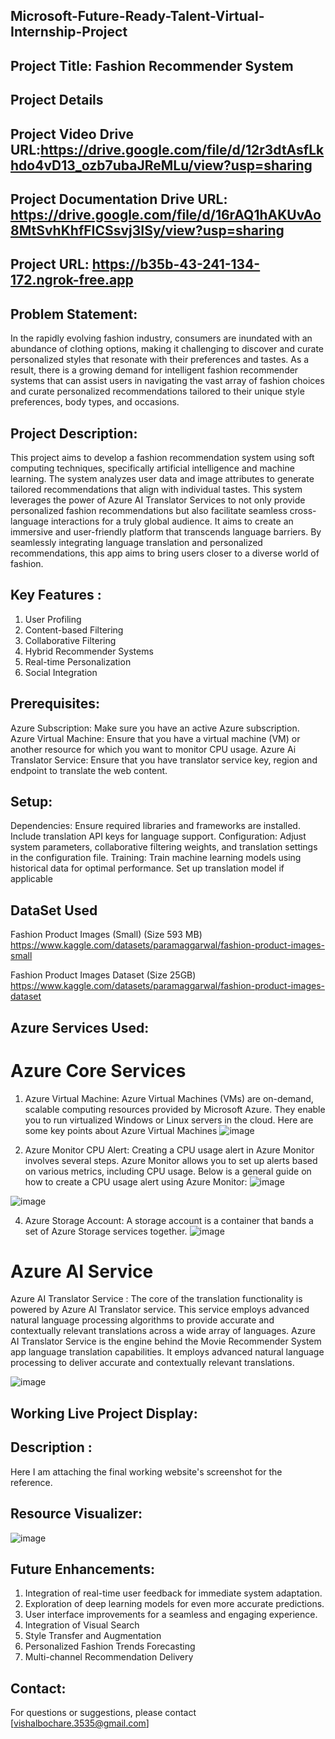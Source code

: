 ## Microsoft-Future-Ready-Talent-Virtual-Internship-Project

## Project Title: Fashion Recommender System

## Project Details

## Project Video Drive URL:https://drive.google.com/file/d/12r3dtAsfLkhdo4vD13_ozb7ubaJReMLu/view?usp=sharing 

## Project Documentation Drive URL: https://drive.google.com/file/d/16rAQ1hAKUvAo8MtSvhKhfFICSsvj3ISy/view?usp=sharing

## Project URL: https://b35b-43-241-134-172.ngrok-free.app


## Problem Statement:
In the rapidly evolving fashion industry, consumers are inundated with an abundance of clothing options, making it challenging to discover and curate personalized styles that resonate with their preferences and tastes. As a result, there is a growing demand for intelligent fashion recommender systems that can assist users in navigating the vast array of fashion choices and curate personalized recommendations tailored to their unique style preferences, body types, and occasions.


## Project Description:
This project aims to develop a fashion recommendation system using soft computing techniques, specifically artificial intelligence and machine learning. The system analyzes user data and image attributes to generate tailored recommendations that align with individual tastes. This system leverages the power of Azure AI Translator Services to not only provide personalized fashion recommendations but also facilitate seamless cross-language interactions for a truly global audience. It aims to create an immersive and user-friendly platform that transcends language barriers. By seamlessly integrating language translation and personalized recommendations, this app aims to bring users closer to a diverse world of fashion.


## Key Features :
1. User Profiling
2. Content-based Filtering
3. Collaborative Filtering
4. Hybrid Recommender Systems
5. Real-time Personalization
6. Social Integration


## Prerequisites:
Azure Subscription: Make sure you have an active Azure subscription.
Azure Virtual Machine: Ensure that you have a virtual machine (VM) or another resource for which you want to monitor CPU usage.
Azure Ai Translator Service: Ensure that you have translator service key, region and endpoint to translate the web content.


## Setup:
Dependencies: Ensure required libraries and frameworks are installed. Include translation API keys for language support.
Configuration: Adjust system parameters, collaborative filtering weights, and translation settings in the configuration file.
Training: Train machine learning models using historical data for optimal performance. Set up translation model if applicable

## DataSet Used
Fashion Product Images (Small) (Size 593 MB) https://www.kaggle.com/datasets/paramaggarwal/fashion-product-images-small

Fashion Product Images Dataset (Size 25GB) https://www.kaggle.com/datasets/paramaggarwal/fashion-product-images-dataset



## Azure Services Used:

# Azure Core Services
1. Azure Virtual Machine:
Azure Virtual Machines (VMs) are on-demand, scalable computing resources provided by Microsoft Azure. They enable you to run virtualized Windows or Linux servers in the cloud. Here are some key points about Azure Virtual Machines
![image](https://github.com/srush2906/Fashion-Recommender-System/assets/115866345/8c6faa47-6d3c-4864-9d92-3c923c7ac932)



2. Azure Monitor CPU Alert:
Creating a CPU usage alert in Azure Monitor involves several steps. Azure Monitor allows you to set up alerts based on various metrics, including CPU usage. Below is a general guide on how to create a CPU usage alert using Azure Monitor:
![image](https://github.com/srush2906/Fashion-Recommender-System/assets/115866345/125ca4ba-0cf5-4f54-87ff-e85cb17ea59c)

![image](https://github.com/srush2906/Fashion-Recommender-System/assets/115866345/fb6ee51b-0b78-4464-bb1e-d9501cb78d77)



4. Azure Storage Account:
A storage account is a container that bands a set of Azure Storage services together.
![image](https://github.com/srush2906/Fashion-Recommender-System/assets/115866345/45c04d8c-9049-4615-ac6b-2f67adc9201d)



# Azure AI Service
Azure AI Translator Service :
The core of the translation functionality is powered by Azure AI Translator service. This service employs advanced natural language processing algorithms to provide accurate and contextually relevant translations across a wide array of languages. Azure AI Translator Service is the engine behind the Movie Recommender System app language translation capabilities. It employs advanced natural language processing to deliver accurate and contextually relevant translations.

![image](https://github.com/srush2906/Fashion-Recommender-System/assets/115866345/d51bce64-16cf-42eb-a30a-5eebbe23b3fa)


## Working Live Project Display:

## Description :
Here I am attaching the final working website's screenshot for the reference.



## Resource Visualizer:
![image](https://github.com/srush2906/Fashion-Recommender-System/assets/115866345/e424f61c-490d-4779-b265-c0132cd9f253)



## Future Enhancements:
1. Integration of real-time user feedback for immediate system adaptation.
2. Exploration of deep learning models for even more accurate predictions.
3. User interface improvements for a seamless and engaging experience.
4. Integration of Visual Search
5. Style Transfer and Augmentation
6. Personalized Fashion Trends Forecasting
7. Multi-channel Recommendation Delivery


## Contact:
For questions or suggestions, please contact [vishalbochare.3535@gmail.com]
